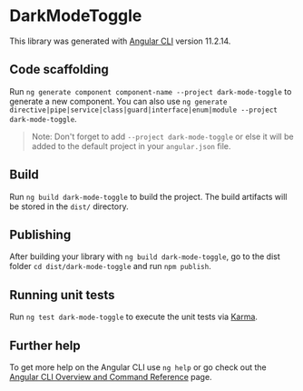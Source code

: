 # DarkModeToggle

This library was generated with [Angular CLI](https://github.com/angular/angular-cli) version 11.2.14.

## Code scaffolding

Run `ng generate component component-name --project dark-mode-toggle` to generate a new component. You can also use `ng generate directive|pipe|service|class|guard|interface|enum|module --project dark-mode-toggle`.
> Note: Don't forget to add `--project dark-mode-toggle` or else it will be added to the default project in your `angular.json` file. 

## Build

Run `ng build dark-mode-toggle` to build the project. The build artifacts will be stored in the `dist/` directory.

## Publishing

After building your library with `ng build dark-mode-toggle`, go to the dist folder `cd dist/dark-mode-toggle` and run `npm publish`.

## Running unit tests

Run `ng test dark-mode-toggle` to execute the unit tests via [Karma](https://karma-runner.github.io).

## Further help

To get more help on the Angular CLI use `ng help` or go check out the [Angular CLI Overview and Command Reference](https://angular.io/cli) page.
